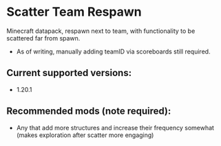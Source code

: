 # Scatter Team Respawn
 Minecraft datapack, respawn next to team, with functionality to be scattered far from spawn.
- As of writing, manually adding teamID via scoreboards still required.

## Current supported versions:
- 1.20.1

## Recommended mods (note required):
- Any that add more structures and increase their frequency somewhat (makes exploration after scatter more engaging)
